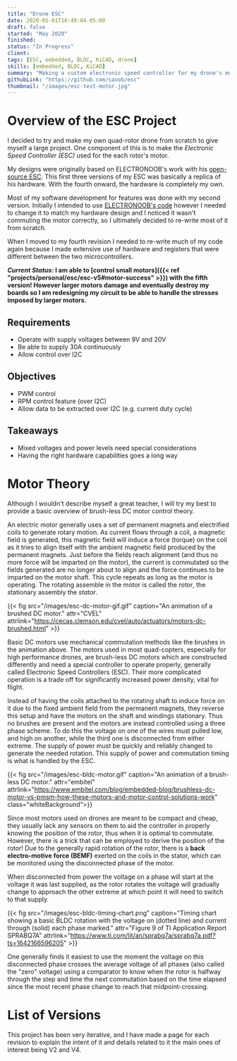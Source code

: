 ```yaml
---
title: "Drone ESC"
date: 2020-05-01T18:49:04-05:00
draft: false
started: "May 2020"
finished:
status: "In Progress"
client:
tags: [ESC, embedded, BLDC, KiCAD, drone]
skills: [embedded, BLDC, KiCAD]
summary: "Making a custom electronic speed controller for my drone's motors"
githubLink: "https://github.com/savob/esc"
thumbnail: "/images/esc-test-motor.jpg"
---
```


# Overview of the ESC Project

I decided to try and make my own quad-rotor drone from scratch to give myself a large project. One component of this is to make the *Electronic Speed Controller (ESC)* used for the each rotor's motor.

My designs were originally based on ELECTRONOOB's work with his [open-source ESC](http://electronoobs.com/eng_arduino_tut91.php). This first three versions of my ESC was basically a replica of his hardware. With the fourth onward, the hardware is completely my own.

Most of my software development for features was done with my second version. Initially I intended to use [ELECTRONOOB's code](http://electronoobs.com/eng_arduino_tut91_code1.php) however I needed to change it to match my hardware design and I noticed it wasn't commuting the motor correctly, so I ultimately decided to re-write most of it from scratch.

When I moved to my fourth revision I needed to re-write much of my code again because I made extensive use of hardware and registers that were different between the two microcontrollers.

***Current Status:* I am able to [control small motors]({{< ref "projects/personal/esc/esc-v5#motor-success" >}}) with the fifth version! However larger motors damage and eventually destroy my boards so I am redesigning my circuit to be able to handle the stresses imposed by larger motors.**

## Requirements

- Operate with supply voltages between 9V and 20V
- Be able to supply 30A continuously
- Allow control over I2C

## Objectives

- PWM control
- RPM control feature (over I2C)
- Allow data to be extracted over I2C (e.g. current duty cycle)

## Takeaways

- Mixed voltages and power levels need special considerations
- Having the right hardware capabilities goes a long way

# Motor Theory

Although I wouldn't describe myself a great teacher, I will try my best to provide a basic overview of brush-less DC motor control theory.

An electric motor generally uses a set of permanent magnets and electrified coils to generate rotary motion. As current flows through a coil, a magnetic field is generated, this magnetic field will induce a force (torque) on the coil as it tries to align itself with the ambient magnetic field produced by the permanent magnets. Just before the fields reach alignment (and thus no more force will be imparted on the motor), the current is commutated so the fields generated are no longer about to align and the force continues to be imparted on the motor shaft. This cycle repeats as long as the motor is operating. The rotating assemble in the motor is called the *rotor*, the stationary assembly the *stator*.

{{< fig src="/images/esc-dc-motor-gif.gif" caption="An animation of a brushed DC motor." attr="CVEL" attrlink="https://cecas.clemson.edu/cvel/auto/actuators/motors-dc-brushed.html" >}}

Basic DC motors use mechanical commutation methods like the brushes in the animation above. The motors used in most quad-copters, especially for high performance drones, are brush-less DC motors which are constructed differently and need a special controller to operate properly, generally called Electronic Speed Controllers (ESC). Their more complicated operation is a trade off for significantly increased power density, vital for flight.

Instead of having the coils attached to the rotating shaft to induce force on it due to the fixed ambient field from the permanent magnets, they reverse this setup and have the motors on the shaft and windings stationary. Thus no brushes are present and the motors are instead controlled using a three phase scheme. To do this the voltage on one of the wires must pulled low, and high on another, while the third one is disconnected from either extreme. The supply of power must be quickly and reliably changed to generate the needed rotation. This supply of power and commutation timing is what is handled by the ESC.

{{< fig src="/images/esc-bldc-motor.gif" caption="An animation of a brush-less DC motor." attr="embitel" attrlink="https://www.embitel.com/blog/embedded-blog/brushless-dc-motor-vs-pmsm-how-these-motors-and-motor-control-solutions-work" class="whiteBackground">}}

Since most motors used on drones are meant to be compact and cheap, they usually lack any sensors on them to aid the controller in properly knowing the position of the rotor, thus when it is optimal to commutate. However, there is a trick that can be employed to derive the position of the rotor! Due to the generally rapid rotation of the rotor, there is a **back electro-motive force (BEMF)** exerted on the coils in the stator, which can be monitored using the disconnected phase of the motor.

When disconnected from power the voltage on a phase will start at the voltage it was last supplied, as the rotor rotates the voltage will gradually change to approach the other extreme at which point it will need to switch to that supply. 

{{< fig src="/images/esc-bldc-timing-chart.png" caption="Timing chart showing a basic BLDC rotation with the voltage on (dotted line) and current through (solid) each phase marked." attr="Figure 9 of TI Application Report SPRABQ7A" attrlink="https://www.ti.com/lit/an/sprabq7a/sprabq7a.pdf?ts=1642166596205" >}}

One generally finds it easiest to use the moment the voltage on this disconnected phase crosses the average voltage of all phases (also called the "zero" voltage) using a comparator to know when the rotor is halfway through the step and time the next commutation based on the time elapsed since the most recent phase change to reach that midpoint-crossing.


# List of Versions

This project has been very iterative, and I have made a page for each revision to explain the intent of it and details related to it the main ones of interest being V2 and V4.


